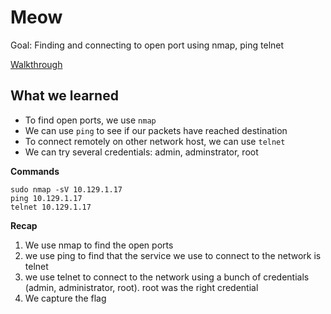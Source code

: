 # Meow 

Goal: Finding and connecting to open port using nmap, ping telnet

[Walkthrough](blob:https://app.hackthebox.com/bfeedc4b-2c77-4a32-82d8-18f37c73049c)


## What we learned

- To find open ports, we use `nmap`
- We can use `ping` to see if our packets have reached destination
- To connect remotely on other network host, we can use `telnet`
- We can try several credentials: admin, adminstrator, root

**Commands**

```
sudo nmap -sV 10.129.1.17
ping 10.129.1.17
telnet 10.129.1.17
```

**Recap**

1. We use nmap to find the open ports
2. we use ping to find that the service we use to connect to the network is telnet
3. we use telnet to connect to the network using a bunch of credentials (admin, 
   administrator, root). root was the right credential
4. We capture the flag 


